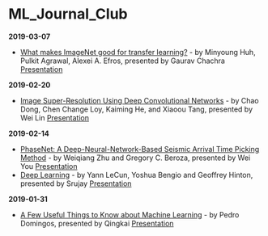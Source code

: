 # ML_Journal_Club

**2019-03-07** 
* [What makes ImageNet good for transfer learning?](https://arxiv.org/pdf/1608.08614v2.pdf) - by  Minyoung Huh, Pulkit Agrawal, Alexei A. Efros, presented by 
Gaurav Chachra [Presentation](https://github.com/qingkaikong/ML_Journal_Club/blob/master/presentations/20190307_GC.pdf)

**2019-02-20**  
* [Image Super-Resolution Using Deep Convolutional Networks](https://arxiv.org/pdf/1501.00092.pdf) - by Chao Dong, Chen Change Loy, Kaiming He, and Xiaoou Tang, presented by Wei Lin [Presentation](https://github.com/qingkaikong/ML_Journal_Club/blob/master/presentations/20190220_WL.pdf)

**2019-02-14**   
* [PhaseNet: A Deep-Neural-Network-Based Seismic Arrival Time Picking Method](https://arxiv.org/pdf/1803.03211.pdf) - by Weiqiang Zhu and Gregory C. Beroza, presented by Wei You [Presentation](https://github.com/qingkaikong/ML_Journal_Club/blob/master/presentations/20190214_WY.pdf)  
* [Deep Learning](https://www.nature.com/articles/nature14539) - by Yann LeCun, Yoshua Bengio and Geoffrey Hinton, presented by Srujay [Presentation](https://github.com/qingkaikong/ML_Journal_Club/blob/master/presentations/20190214_SK.pdf)

**2019-01-31**   
* [A Few Useful Things to Know about Machine Learning](https://homes.cs.washington.edu/~pedrod/papers/cacm12.pdf) - by Pedro Domingos, presented by Qingkai [Presentation](https://github.com/qingkaikong/ML_Journal_Club/blob/master/presentations/20190131_QK.pdf)
